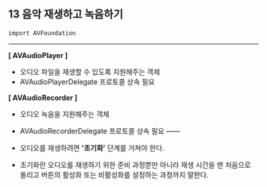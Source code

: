 ## 13 음악 재생하고 녹음하기
```
import AVFoundation
```
----

**[ AVAudioPlayer ]**
- 오디오 파일을 재생할 수 있도록 지원해주는 객체
- AVAudioPlayerDelegate 프로토콜 상속 필요

**[ AVAudioRecorder ]**
- 오디오 녹음을 지원해주는 객체
- AVAudioRecorderDelegate 프로토콜 상속 필요
——

- 오디오를 재생하려면 **’초기화’** 단계를 거쳐야 한다.
- 초기화란 오디오를 재생하기 위한 준비 과정뿐만 아니라 재생 시간을 맨 처음으로 돌리고 버튼의 활성화 또는 비활성화를 설정하는 과정까지 말한다.

